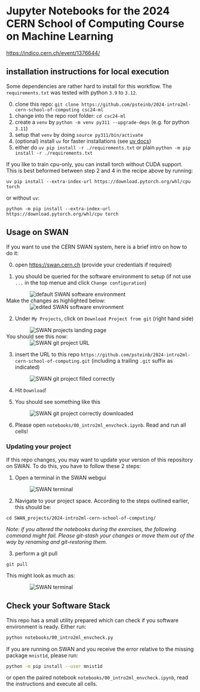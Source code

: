 # Jupyter Notebooks for the 2024 CERN School of Computing Course on Machine Learning

https://indico.cern.ch/event/1376644/

## installation instructions for local execution

Some dependencies are rather hard to install for this workflow. The `requirements.txt` was tested with python `3.9` to `3.12`. 

0. clone this repo: `git clone https://github.com/psteinb/2024-intro2ml-cern-school-of-computing csc24-ml`
1. change into the repo root folder: `cd csc24-ml`
2. create a `venv` by `python -m venv py311 --upgrade-deps` (e.g. for python `3.11`)
3. setup that `venv` by doing `source py311/bin/activate`
4. (optional) install `uv` for faster installations (see [uv docs](https://github.com/astral-sh/uv))
5. either do `uv pip install -r ./requirements.txt` or plain `python -m pip install -r ./requirements.txt`

If you like to train cpu-only, you can install torch without CUDA support. This is best beformed between step 2 and 4 in the recipe above by running:
```shell
uv pip install --extra-index-url https://download.pytorch.org/whl/cpu torch
```
or without `uv`:
```shell
python -m pip install --extra-index-url https://download.pytorch.org/whl/cpu torch
```

## Usage on SWAN

If you want to use the CERN SWAN system, here is a brief intro on how to do it:

0. open https://swan.cern.ch (provide your credentials if required)

1. you should be queried for the software environment to setup (if not use `...` in the top menue and click `Change configuration`)  
<div style="display: block;margin-left: auto;margin-right: auto;width: 75%;"><img src="notebooks/img/swan-00-env-defaults.png" alt="default SWAN software environment"></div>  
Make the changes as highlighted below:  
<div style="display: block;margin-left: auto;margin-right: auto;width: 75%;"><img src="notebooks/img/swan-00-env-changes.png" alt="edited SWAN software environment"></div>

2. Under `My Projects`, click on `Download Project from git` (right hand side)  
<div style="display: block;margin-left: auto;margin-right: auto;width: 75%;"><img src="notebooks/img/swan-01-landing.png" alt="SWAN projects landing page"></div>  
You should see this now:  
<div style="display: block;margin-left: auto;margin-right: auto;width: 75%;"><img src="notebooks/img/swan-02-gitproject-empty.png" alt="SWAN git project URL"></div>  

3. insert the URL to this repo `https://github.com/psteinb/2024-intro2ml-cern-school-of-computing.git` (including a trailing `.git` suffix as indicated)  
<div style="display: block;margin-left: auto;margin-right: auto;width: 75%;"><img src="notebooks/img/swan-02-gitproject-filled-suffix.png" alt="SWAN git project filled correctly"></div>  

4. Hit `Download`! 

5. You should see something like this   
<div style="display: block;margin-left: auto;margin-right: auto;width: 75%;"><img src="notebooks/img/swan-03-repo-ready.png" alt="SWAN git project correctly downloaded"></div>  

6. Please open `notebooks/00_intro2ml_envcheck.ipynb`. Read and run all cells!

### Updating your project 

If this repo changes, you may want to update your version of this repository on SWAN. To do this, you have to follow these 2 steps:

1. Open a terminal in the SWAN webgui   
<div style="display: block;margin-left: auto;margin-right: auto;width: 75%;"><img src="notebooks/img/swan-pull-00-terminal.png" alt="SWAN terminal"></div>  

2. Navigate to your project space. According to the steps outlined earlier, this should be:
``` shell
cd SWAN_projects/2024-intro2ml-cern-school-of-computing/
```

*Note: if you altered the notebooks during the exercises, the following command might fail. Please git-stash your changes or move them out of the way by renaming and git-restoring them.*

3. perform a git pull
``` shell
git pull
```
This might look as much as:
<div style="display: block;margin-left: auto;margin-right: auto;width: 75%;"><img src="notebooks/img/swan-pull-01-cdandpull.png" alt="SWAN terminal"></div>  



## Check your Software Stack

This repo has a small utility prepared which can check if you software environment is ready. Either run:
``` bash
python notebooks/00_intro2ml_envcheck.py
```
If you are running on SWAN and you receive the error relative to the missing package `mnist1d`, please run:
``` bash
python -m pip install --user mnist1d
```
or open the paired notebook `notebooks/00_intro2ml_envcheck.ipynb`, read the instructions and execute all cells.
